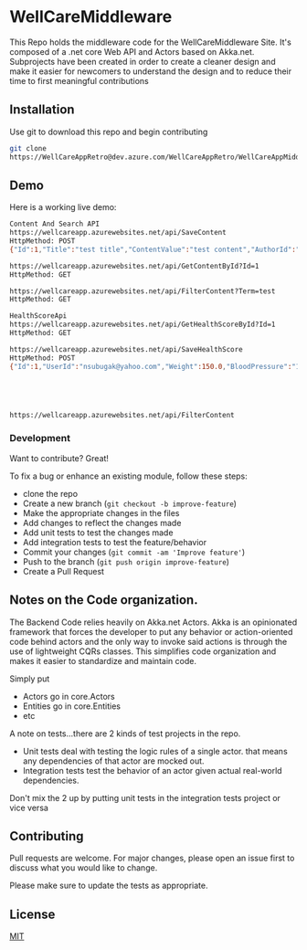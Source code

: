 # WellCareMiddleware

This Repo holds the middleware code for the WellCareMiddleware Site. It's composed of a .net core Web API and Actors based on Akka.net. Subprojects have been created in order to create a cleaner design and make it easier for newcomers to understand the design and to reduce their time to first meaningful contributions

## Installation

Use git to download this repo and begin contributing

```bash
git clone 
https://WellCareAppRetro@dev.azure.com/WellCareAppRetro/WellCareAppMiddleware/_git/WellCareAppMiddleware
```

## Demo
Here is a working live demo: 

```bash
Content And Search API
https://wellcareapp.azurewebsites.net/api/SaveContent
HttpMethod: POST
{"Id":1,"Title":"test title","ContentValue":"test content","AuthorId":"nsubugak@yahoo.com","Category":"test category","Type":"test type","status":null}

https://wellcareapp.azurewebsites.net/api/GetContentById?Id=1
HttpMethod: GET

https://wellcareapp.azurewebsites.net/api/FilterContent?Term=test
HttpMethod: GET

HealthScoreApi
https://wellcareapp.azurewebsites.net/api/GetHealthScoreById?Id=1
HttpMethod: GET

https://wellcareapp.azurewebsites.net/api/SaveHealthScore
HttpMethod: POST
{"Id":1,"UserId":"nsubugak@yahoo.com","Weight":150.0,"BloodPressure":"1","status":null}





https://wellcareapp.azurewebsites.net/api/FilterContent
```
### Development
Want to contribute? Great!

To fix a bug or enhance an existing module, follow these steps:

- clone the repo
- Create a new branch (`git checkout -b improve-feature`)
- Make the appropriate changes in the files
- Add changes to reflect the changes made
- Add unit tests to test the changes made
- Add integration tests to test the feature/behavior
- Commit your changes (`git commit -am 'Improve feature'`)
- Push to the branch (`git push origin improve-feature`)
- Create a Pull Request 

## Notes on the Code organization.

The Backend Code relies heavily on Akka.net Actors. Akka is an opinionated framework that forces the developer to put any behavior or action-oriented code behind actors and the only way to invoke said actions is through the use of lightweight CQRs classes. This simplifies code organization and makes it easier to standardize and maintain code.

Simply put
- Actors go in core.Actors
- Entities go in core.Entities 
- etc

A note on tests...there are 2 kinds of test projects in the repo. 

- Unit tests deal with testing the logic rules of a single actor. that means any dependencies of that actor are mocked out. 
- Integration tests test the behavior of an actor given actual real-world dependencies.

Don't mix the 2 up by putting unit tests in the integration tests project or vice versa

## Contributing
Pull requests are welcome. For major changes, please open an issue first to discuss what you would like to change.

Please make sure to update the tests as appropriate.

## License
[MIT](https://choosealicense.com/licenses/mit/)